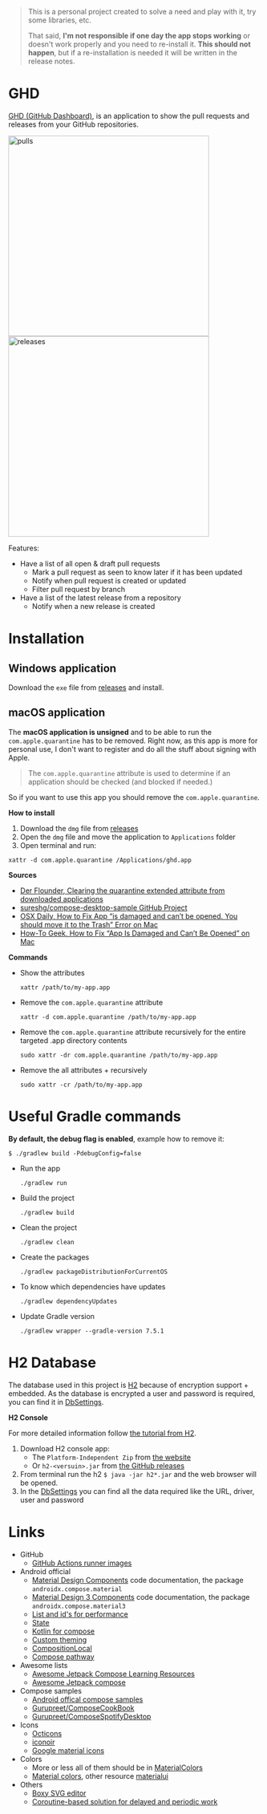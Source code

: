 
> This is a personal project created to solve a need and play with it, try some libraries, etc.
>
> That said, **I'm not responsible if one day the app stops working** or doesn't work properly and you need to re-install it. **This should not happen**, but if a re-installation is needed it will be written in the release notes.

# GHD

[GHD (GitHub Dashboard)](https://github.com/walter-juan/ghd), is an application to show the pull requests and releases from your GitHub repositories.

<img width="400" alt="pulls" src="https://user-images.githubusercontent.com/4141614/208247083-3d95095e-78e4-4fb7-99bc-970c2ead70fa.png"> <img width="400" alt="releases" src="https://user-images.githubusercontent.com/4141614/208247090-465dc713-603a-4cf1-b4eb-92d3dbd31b95.png">

Features:
- Have a list of all open & draft pull requests
  - Mark a pull request as seen to know later if it has been updated
  - Notify when pull request is created or updated
  - Filter pull request by branch
- Have a list of the latest release from a repository
  - Notify when a new release is created

# Installation

## Windows application

Download the `exe` file from [releases](https://github.com/walter-juan/ghd/releases/latest) and install.

## macOS application

The **macOS application is unsigned** and to be able to run the `com.apple.quarantine` has to be removed. Right now, as this app is more for personal use, I don't want to register and do all the stuff about signing with Apple.

> The `com.apple.quarantine` attribute is used to determine if an application should be checked (and blocked if needed.)

So if you want to use this app you should remove the `com.apple.quarantine`.

**How to install**

1. Download the `dmg` file from [releases](https://github.com/walter-juan/ghd/releases/latest)
2. Open the `dmg` file and move the application to `Applications` folder
3. Open terminal and run:
  ```shell
  xattr -d com.apple.quarantine /Applications/ghd.app
  ```

**Sources**

- [Der Flounder, Clearing the quarantine extended attribute from downloaded applications](https://derflounder.wordpress.com/2012/11/20/clearing-the-quarantine-extended-attribute-from-downloaded-applications/)
- [sureshg/compose-desktop-sample GitHub Project](https://github.com/sureshg/compose-desktop-sample)
- [OSX Daily, How to Fix App “is damaged and can’t be opened. You should move it to the Trash” Error on Mac](https://osxdaily.com/2019/02/13/fix-app-damaged-cant-be-opened-trash-error-mac/)
- [How-To Geek, How to Fix “App Is Damaged and Can’t Be Opened” on Mac](https://www.howtogeek.com/803598/app-is-damaged-and-cant-be-opened/)

**Commands**

- Show the attributes
  ```shell
  xattr /path/to/my-app.app
  ```

- Remove the `com.apple.quarantine` attribute
  ```shell
  xattr -d com.apple.quarantine /path/to/my-app.app
  ```

- Remove the `com.apple.quarantine` attribute recursively for the entire targeted .app directory contents
  ```shell
  sudo xattr -dr com.apple.quarantine /path/to/my-app.app
  ```

- Remove the all attributes + recursively
  ```shell
  sudo xattr -cr /path/to/my-app.app
  ```

# Useful Gradle commands

**By default, the debug flag is enabled**, example how to remove it:
```shell
$ ./gradlew build -PdebugConfig=false
```

- Run the app
    ```shell
    ./gradlew run
    ```
- Build the project
    ```shell
    ./gradlew build
    ```
- Clean the project
    ```shell
    ./gradlew clean
    ```
- Create the packages
    ```shell
    ./gradlew packageDistributionForCurrentOS
    ```
- To know which dependencies have updates
    ```shell
    ./gradlew dependencyUpdates
    ```
- Update Gradle version
    ```shell
    ./gradlew wrapper --gradle-version 7.5.1
    ```

# H2 Database

The database used in this project is [H2](https://www.h2database.com/) because of encryption support + embedded. As the database is encrypted a user and password is required, you can find it in [DbSettings](app/src/main/kotlin/com/woowla/ghd/data/local/db/DbSettings.kt).

**H2 Console**

For more detailed information follow [the tutorial from H2](https://www.h2database.com/html/tutorial.html).

1. Download H2 console app:
   - The `Platform-Independent Zip` from [the website](https://www.h2database.com/html/download.html)
   - Or `h2-<versuin>.jar` from [the GitHub releases](https://github.com/h2database/h2database/releases)
2. From terminal run the h2 `$ java -jar h2*.jar` and the web browser will be opened.
3. In the [DbSettings](app/src/main/kotlin/com/woowla/ghd/data/local/db/DbSettings.kt) you can find all the data required like the URL, driver, user and password

# Links
- GitHub
  - [GitHub Actions runner images](https://github.com/actions/runner-images)
- Android official
  - [Material Design Components](https://developer.android.com/reference/kotlin/androidx/compose/material/package-summary) code documentation, the package `androidx.compose.material`
  - [Material Design 3 Components](https://developer.android.com/reference/kotlin/androidx/compose/material3/package-summary) code documentation, the package `androidx.compose.material3`
  - [List and id's for performance](https://developer.android.com/jetpack/compose/lists)
  - [State](https://developer.android.com/jetpack/compose/state)
  - [Kotlin for compose](https://developer.android.com/jetpack/compose/kotlin)
  - [Custom theming](https://developer.android.com/jetpack/compose/themes/custom)
  - [CompositionLocal](https://developer.android.com/jetpack/compose/compositionlocal)
  - [Compose pathway](https://developer.android.com/courses/pathways/compose)
- Awesome lists
  - [Awesome Jetpack Compose Learning Resources](https://github.com/androiddevnotes/awesome-jetpack-compose-learning-resources)
  - [Awesome Jetpack compose](https://github.com/Naveentp/Awesome-Jetpack-Compose)
- Compose samples
  - [Android offical compose samples](https://github.com/android/compose-samples)
  - [Gurupreet/ComposeCookBook](https://github.com/Gurupreet/ComposeCookBook)
  - [Gurupreet/ComposeSpotifyDesktop](https://github.com/Gurupreet/ComposeSpotifyDesktop)
- Icons
  - [Octicons](https://primer.style/octicons/)
  - [iconoir](https://iconoir.com/)
  - [Google material icons](https://fonts.google.com/icons)
- Colors
  - More or less all of them should be in [MaterialColors](app/src/main/kotlin/com/woowla/ghd/utils/MaterialColors.kt)
  - [Material colors](https://material.io/design/color/the-color-system.html#tools-for-picking-colors), other resource [materialui](https://materialui.co/colors)
- Others
  - [Boxy SVG editor](https://boxy-svg.com/)
  - [Coroutine-based solution for delayed and periodic work](https://gist.github.com/gmk57/67591e0c878cedc2a318c10b9d9f4c0c) 
